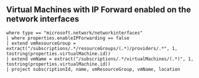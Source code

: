 ## Virtual Machines with IP Forward enabled on the network interfaces

```
where type == "microsoft.network/networkinterfaces"
| where properties.enableIPForwarding == false
| extend vmResourceGroup = extract("/subscriptions/.*/resourceGroups/(.*)/providers/.*", 1, tostring(properties.virtualMachine.id))
| extend vmName = extract("/subscriptions/.*/virtualMachines/(.*)", 1, tostring(properties.virtualMachine.id))
| project subscriptionId, name, vmResourceGroup, vmName, location
```
